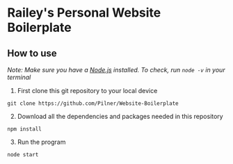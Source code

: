 # Railey's Personal Website Boilerplate

## How to use

*Note: Make sure you have a [Node.js](https://nodejs.org/en/) installed. To check, run `node -v` in your terminal*

1. First clone this git repository to your local device
```
git clone https://github.com/Pilner/Website-Boilerplate
```
2. Download all the dependencies and packages needed in this repository
```
npm install
```
3. Run the program
```
node start
```